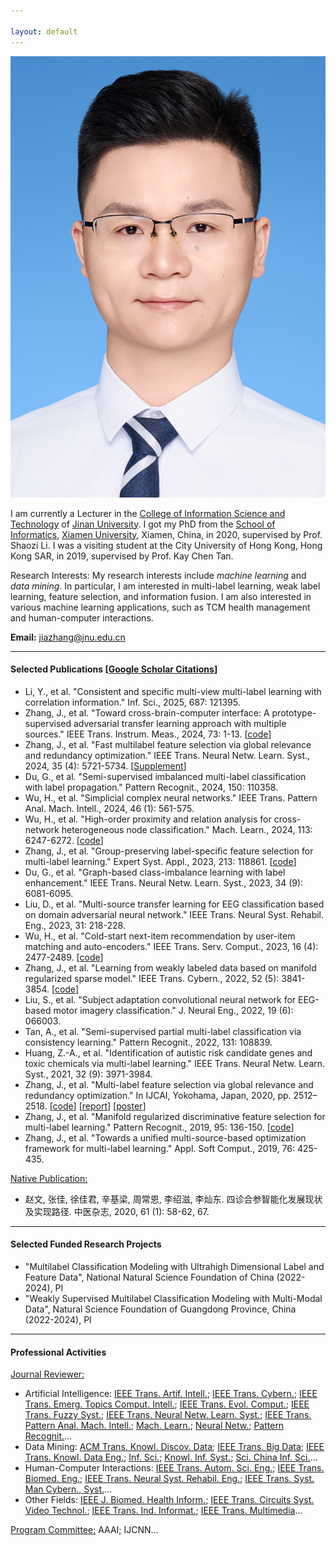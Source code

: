 ```yaml
---

layout: default 
---
```


<img class="profile-picture" src="jiazhang.jpg">

I am currently a Lecturer in the [College of Information Science and Technology](https://xxxy.jnu.edu.cn/main.htm) of [Jinan University](https://www.jnu.edu.cn/). I got my PhD from the [School of Informatics](https://informatics.xmu.edu.cn/), [Xiamen University](https://www.xmu.edu.cn/), Xiamen, China, in 2020, supervised by Prof. Shaozi Li. I was a visiting student at the City University of Hong Kong, Hong Kong SAR, in 2019, supervised by Prof. Kay Chen Tan. 

Research Interests: My research interests include *machine learning* and *data mining*. In particular, I am interested in multi-label learning, weak label learning, feature selection, and information fusion. I am also interested in various machine learning applications, such as TCM health management and human-computer interactions.

**Email:** [jiazhang@jnu.edu.cn](mailto:jiazhang@jnu.edu.cn)

---

#### Selected Publications [[Google Scholar Citations](https://scholar.google.com.hk/citations?user=yBaTk-gAAAAJ&hl=en)]

* Li, Y., et al. "Consistent and specific multi-view multi-label learning with correlation information." Inf. Sci., 2025, 687: 121395.
* Zhang, J., et al. "Toward cross-brain-computer interface: A prototype-supervised adversarial transfer learning approach with multiple sources." IEEE Trans. Instrum. Meas., 2024, 73: 1-13. [[code](PSAT-main.zip)]
* Zhang, J., et al. "Fast multilabel feature selection via global relevance and redundancy optimization." IEEE Trans. Neural Netw. Learn. Syst., 2024, 35 (4): 5721-5734. [[Supplement](SM-GRROfast.pdf)]
* Du, G., et al. "Semi-supervised imbalanced multi-label classification with label propagation." Pattern Recognit., 2024, 150: 110358.
* Wu, H., et al. "Simplicial complex neural networks." IEEE Trans. Pattern Anal. Mach. Intell., 2024, 46 (1): 561-575.
* Wu, H., et al. "High-order proximity and relation analysis for cross-network heterogeneous node classification." Mach. Learn., 2024, 113: 6247-6272. [[code](https://github.com/wuhanrui/HoPRA)]
* Zhang, J., et al. "Group-preserving label-specific feature selection for multi-label learning." Expert Syst. Appl., 2023, 213: 118861. [[code](https://codeocean.com/capsule/1281687/tree/v1)]
* Du, G., et al. "Graph-based class-imbalance learning with label enhancement." IEEE Trans. Neural Netw. Learn. Syst., 2023, 34 (9): 6081-6095.
* Liu, D., et al. "Multi-source transfer learning for EEG classification based on domain adversarial neural network." IEEE Trans. Neural Syst. Rehabil. Eng., 2023, 31: 218-228.
* Wu, H., et al. "Cold-start next-item recommendation by user-item matching and auto-encoders." IEEE Trans. Serv. Comput., 2023, 16 (4): 2477-2489. [[code](https://github.com/wuhanrui/UIMA)]
* Zhang, J., et al. "Learning from weakly labeled data based on manifold regularized sparse model." IEEE Trans. Cybern., 2022, 52 (5): 3841-3854. [[code](MSWL-master.zip)]
* Liu, S., et al. "Subject adaptation convolutional neural network for EEG-based motor imagery classification." J. Neural Eng., 2022, 19 (6): 066003.
* Tan, A., et al. "Semi-supervised partial multi-label classification via consistency learning." Pattern Recognit., 2022, 131: 108839.
* Huang, Z.-A., et al. "Identification of autistic risk candidate genes and toxic chemicals via multi-label learning." IEEE Trans. Neural Netw. Learn. Syst., 2021, 32 (9): 3971-3984.
* Zhang, J., et al. "Multi-label feature selection via global relevance and redundancy optimization." In IJCAI, Yokohama, Japan, 2020, pp. 2512–2518. [[code](GRRO-master.zip)] [[report](v15.pptx)] [[poster](poster.pdf)]
* Zhang, J., et al. "Manifold regularized discriminative feature selection for multi-label learning." Pattern Recognit., 2019, 95: 136-150. [[code](MDFS-master.zip)]
* Zhang, J., et al. "Towards a unified multi-source-based optimization framework for multi-label learning." Appl. Soft Comput., 2019, 76: 425-435.

  
<u>Native Publication:</u>
* 赵文, 张佳, 徐佳君, 辛基梁, 周常恩, 李绍滋, 李灿东. 四诊合参智能化发展现状及实现路径. 中医杂志, 2020, 61 (1): 58-62, 67.

---

#### Selected Funded Research Projects

* "Multilabel Classification Modeling with Ultrahigh Dimensional Label and Feature Data", National Natural Science Foundation of China (2022-2024), PI
* "Weakly Supervised Multilabel Classification Modeling with Multi-Modal Data", Natural Science Foundation of Guangdong Province, China (2022-2024), PI

---

#### Professional Activities

<u>Journal Reviewer:</u>
* Artificial Intelligence: [IEEE Trans. Artif. Intell.](https://mc.manuscriptcentral.com/tai-ieee); [IEEE Trans. Cybern.](https://mc.manuscriptcentral.com/cyb-ieee); [IEEE Trans. Emerg. Topics Comput. Intell.](https://mc.manuscriptcentral.com/tetci-ieee); [IEEE Trans. Evol. Comput.](https://mc.manuscriptcentral.com/tevc-ieee); [IEEE Trans. Fuzzy Syst.](https://mc.manuscriptcentral.com/tfs-ieee); [IEEE Trans. Neural Netw. Learn. Syst.](https://mc.manuscriptcentral.com/tnnls); [IEEE Trans. Pattern Anal. Mach. Intell.](https://mc.manuscriptcentral.com/tpami-cs); [Mach. Learn.](https://link.springer.com/journal/10994); [Neural Netw.](https://www.editorialmanager.com/neunet/default.aspx); [Pattern Recognit.](https://www.sciencedirect.com/journal/pattern-recognition)...
* Data Mining: [ACM Trans. Knowl. Discov. Data](https://mc.manuscriptcentral.com/tkdd); [IEEE Trans. Big Data](https://mc.manuscriptcentral.com/tbd-cs); [IEEE Trans. Knowl. Data Eng.](https://mc.manuscriptcentral.com/tkde-cs); [Inf. Sci.](https://www.sciencedirect.com/journal/information-sciences); [Knowl. Inf. Syst.](https://www.springer.com/journal/10115); [Sci. China Inf. Sci.](https://mc03.manuscriptcentral.com/scis)...
* Human-Computer Interactions: [IEEE Trans. Autom. Sci. Eng.](https://mc.manuscriptcentral.com/t-ase); [IEEE Trans. Biomed. Eng.](https://mc.manuscriptcentral.com/tbme-embs); [IEEE Trans. Neural Syst. Rehabil. Eng.](https://mc.manuscriptcentral.com/tnsre-embs); [IEEE Trans. Syst. Man Cybern., Syst.](https://mc.manuscriptcentral.com/systems)...
* Other Fields: [IEEE J. Biomed. Health Inform.](https://mc.manuscriptcentral.com/jbhi-embs); [IEEE Trans. Circuits Syst. Video Technol.](https://mc.manuscriptcentral.com/tcsvt); [IEEE Trans. Ind. Informat.](https://mc.manuscriptcentral.com/tii); [IEEE Trans. Multimedia](https://mc.manuscriptcentral.com/tmm-ieee)...

<u>Program Committee:</u> AAAI; IJCNN...

